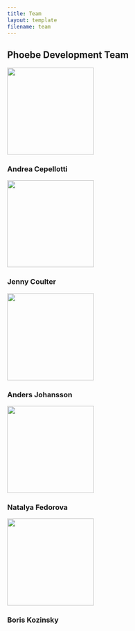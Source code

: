 ```yaml
---
title: Team
layout: template
filename: team
---
```


<script type="text/javascript" src="https://platform.linkedin.com/badges/js/profile.js" async defer></script>


## Phoebe Development Team


<div class="grid-container">
  <div class="grid-item"> <img src="https://raw.githubusercontent.com/mir-group/phoebe/gh-pages/pictures/andrea.jpg" width="200"> </div>
  <div class="grid-item"> <h3>Andrea Cepellotti</h3>  
    <a href="https://www.linkedin.com/in/andrea-cepellotti">  
      <i class="fa fa-linkedin-square fa_custom"></i>
    </a>
    <a href="mailto:acepellotti@g.harvard.edu">
      <i class="fa fa-envelope"></i>
    </a>
  </div>
</div>


<div class="grid-container">
  <div class="grid-item">
    <img src="https://raw.githubusercontent.com/mir-group/phoebe/gh-pages/pictures/jcoulter.png" width="200">
  </div>
  <div class="grid-item">
    <h3>Jenny Coulter</h3>  
  </div>
</div>


<div class="grid-container">
  <div class="grid-item">
    <img src="https://raw.githubusercontent.com/mir-group/phoebe/gh-pages/pictures/anders.jpg" width="200">
  </div>
  <div class="grid-item">
    <h3>Anders Johansson</h3>  
  </div>
</div>


<div class="grid-container">
  <div class="grid-item">
    <img src="https://raw.githubusercontent.com/mir-group/phoebe/gh-pages/pictures/natalya.jpg" width="200">
  </div>
  <div class="grid-item">
    <h3>Natalya Fedorova</h3>  
  </div>
</div>


<div class="grid-container">
  <div class="grid-item">
    <img src="https://raw.githubusercontent.com/mir-group/phoebe/gh-pages/pictures/kozinsky.jpg" width="200">
  </div>
  <div class="grid-item">
    <h3>Boris Kozinsky</h3>  
  </div>
</div>
